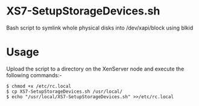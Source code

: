 # XS7-SetupStorageDevices.sh
Bash script to symlink whole physical disks into /dev/xapi/block using blkid

# Usage
Upload the script to a directory on the XenServer node and execute the following commands:-
```
$ chmod +x /etc/rc.local     				        
$ cp XS7-SetupStorageDevices.sh /usr/local/     	
$ echo "/usr/local/XS7-SetupStorageDevices.sh" >>/etc/rc.local	
```
